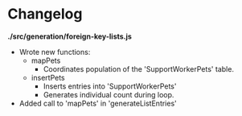 # Changelog

**./src/generation/foreign-key-lists.js**
* Wrote new functions:
	* mapPets
		* Coordinates population of the 'SupportWorkerPets' table.
	* insertPets
		* Inserts entries into 'SupportWorkerPets'
		* Generates individual count during loop.
* Added call to 'mapPets' in 'generateListEntries'
